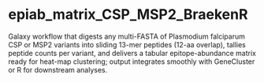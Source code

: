 # epiab_matrix_CSP_MSP2_BraekenR
Galaxy workflow that digests any multi-FASTA of Plasmodium falciparum CSP or MSP2 variants into sliding 13-mer peptides (12-aa overlap), tallies peptide counts per variant, and delivers a tabular epitope-abundance matrix ready for heat-map clustering; output integrates smoothly with GeneCluster or R for downstream analyses.
